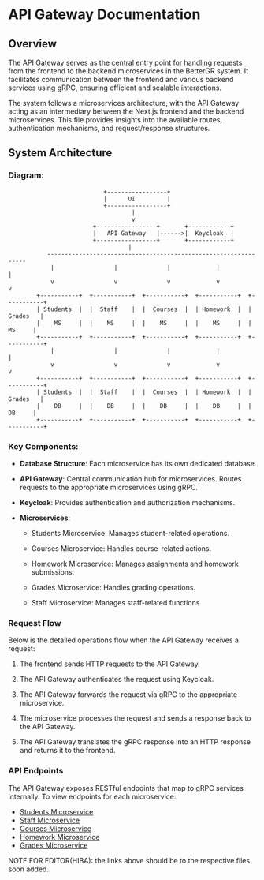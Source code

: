# API Gateway Documentation

## Overview

The API Gateway serves as the central entry point for handling requests from the frontend to the backend microservices in the BetterGR system. It facilitates communication between the frontend and various backend services using gRPC, ensuring efficient and scalable interactions.


The system follows a microservices architecture, with the API Gateway acting as an intermediary between the Next.js frontend and the backend microservices.
This file provides insights into the available routes, authentication mechanisms, and request/response structures.

## System Architecture

### **Diagram**:




                               +-----------------+
                               |      UI         |
                               +-----------------+
                                       |
                                       v
                            +-----------------+       +------------+
                            |   API Gateway   |------>|  Keycloak  |
                            +-----------------+       +------------+
                                      |
               ----------------------------------------------------------------
                |                 |              |             |             |
                v                 v              v             v             v
            +-----------+  +-----------+  +-----------+  +-----------+  +-----------+
            | Students  |  |  Staff    |  |  Courses  |  | Homework  |  |  Grades   |
            |    MS     |  |    MS     |  |    MS     |  |    MS     |  |    MS     |
            +-----------+  +-----------+  +-----------+  +-----------+  +-----------+
                |                 |              |             |             |
                v                 v              v             v             v
            +-----------+  +-----------+  +-----------+  +-----------+  +-----------+
            | Students  |  |  Staff    |  |  Courses  |  | Homework  |  |  Grades   |
            |    DB     |  |    DB     |  |    DB     |  |    DB     |  |    DB     |
            +-----------+  +-----------+  +-----------+  +-----------+  +-----------+


### **Key Components:**

- **Database Structure**: Each microservice has its own dedicated database.

- **API Gateway**: Central communication hub for microservices. Routes requests to the appropriate microservices using gRPC.
- **Keycloak**: Provides authentication and authorization mechanisms.

- **Microservices**:

    - Students Microservice: Manages student-related operations.

    - Courses Microservice: Handles course-related actions.

    - Homework Microservice: Manages assignments and homework submissions.

    - Grades Microservice: Handles grading operations.

    - Staff Microservice: Manages staff-related functions.



### Request Flow
Below is the detailed operations flow when the API Gateway receives a request:
1. The frontend sends HTTP requests to the API Gateway.
2. The API Gateway authenticates the request using Keycloak.

3. The API Gateway forwards the request via gRPC to the appropriate microservice.

4. The microservice processes the request and sends a response back to the API Gateway.

5. The API Gateway translates the gRPC response into an HTTP response and returns it to the frontend.

### API Endpoints

The API Gateway exposes RESTful endpoints that map to gRPC services internally. 
To view endpoints for each microservice:
- [Students Microservice](students_microservice_doc.md)
- [Staff Microservice](staff_microservice_doc.md)
- [Courses Microservice](courses_microservice_doc.md)
- [Homework Microservice](homework_microservice_doc.md)
- [Grades Microservice](grades_microservice_doc.md)

NOTE FOR EDITOR(HIBA): the links above should be to the respective files soon added.







